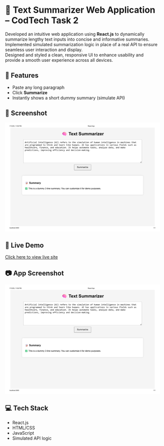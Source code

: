 # 🧠 Text Summarizer Web Application – CodTech Task 2

Developed an intuitive web application using **React.js** to dynamically summarize lengthy text inputs into concise and informative summaries.  
Implemented simulated summarization logic in place of a real API to ensure seamless user interaction and display.  
Designed and styled a clean, responsive UI to enhance usability and provide a smooth user experience across all devices.

## 🧠 Features

- Paste any long paragraph
- Click **Summarize**
- Instantly shows a short dummy summary (simulate API)

## 📸 Screenshot

![App Screenshot](./screenshot.png) 

## 🚀 Live Demo

[Click here to view live site](https://suparna62.github.io/codtech-task-2-text-summarizer/)

## 📷 App Screenshot

![App Screenshot](./screenshot.png)


## 💻 Tech Stack

- React.js
- HTML/CSS
- JavaScript
- Simulated API logic



